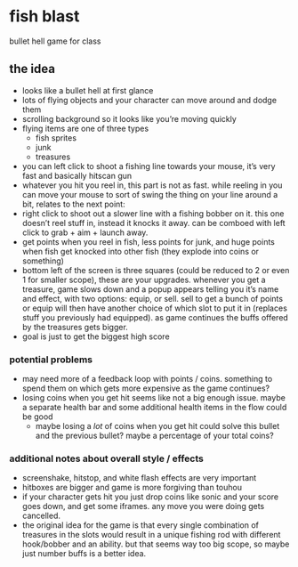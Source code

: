 # fish blast

bullet hell game for class

## the idea

- looks like a bullet hell at first glance
- lots of flying objects and your character can move around and dodge them
- scrolling background so it looks like you’re moving quickly
- flying items are one of three types
  - fish sprites
  - junk
  - treasures
- you can left click to shoot a fishing line towards your mouse, it’s very fast
  and basically hitscan gun
- whatever you hit you reel in, this part is not as fast. while reeling in you
  can move your mouse to sort of swing the thing on your line around a bit,
  relates to the next point:
- right click to shoot out a slower line with a fishing bobber on it. this one
  doesn’t reel stuff in, instead it knocks it away. can be comboed with left click
  to grab + aim + launch away.
- get points when you reel in fish, less points for junk, and huge points when
  fish get knocked into other fish (they explode into coins or something)
- bottom left of the screen is three squares (could be reduced to 2 or even 1
  for smaller scope), these are your upgrades. whenever you get a treasure, game
  slows down and a popup appears telling you it’s name and effect, with two options:
  equip, or sell. sell to get a bunch of points or equip will then have another
  choice of which slot to put it in (replaces stuff you previously had equipped).
  as game continues the buffs offered by the treasures gets bigger.
- goal is just to get the biggest high score

### potential problems

- may need more of a feedback loop with points / coins. something to spend them
  on which gets more expensive as the game continues?
- losing coins when you get hit seems like not a big enough issue. maybe a separate
  health bar and some additional health items in the flow could be good
  - maybe losing a _lot_ of coins when you get hit could solve this bullet and
	the previous bullet? maybe a percentage of your total coins?

### additional notes about overall style / effects

- screenshake, hitstop, and white flash effects are very important
- hitboxes are bigger and game is more forgiving than touhou
- if your character gets hit you just drop coins like sonic and your score goes
  down, and get some iframes. any move you were doing gets cancelled.
- the original idea for the game is that every single combination of treasures in
  the slots would result in a unique fishing rod with different hook/bobber and an
  ability. but that seems way too big scope, so maybe just number buffs is a better
  idea.
